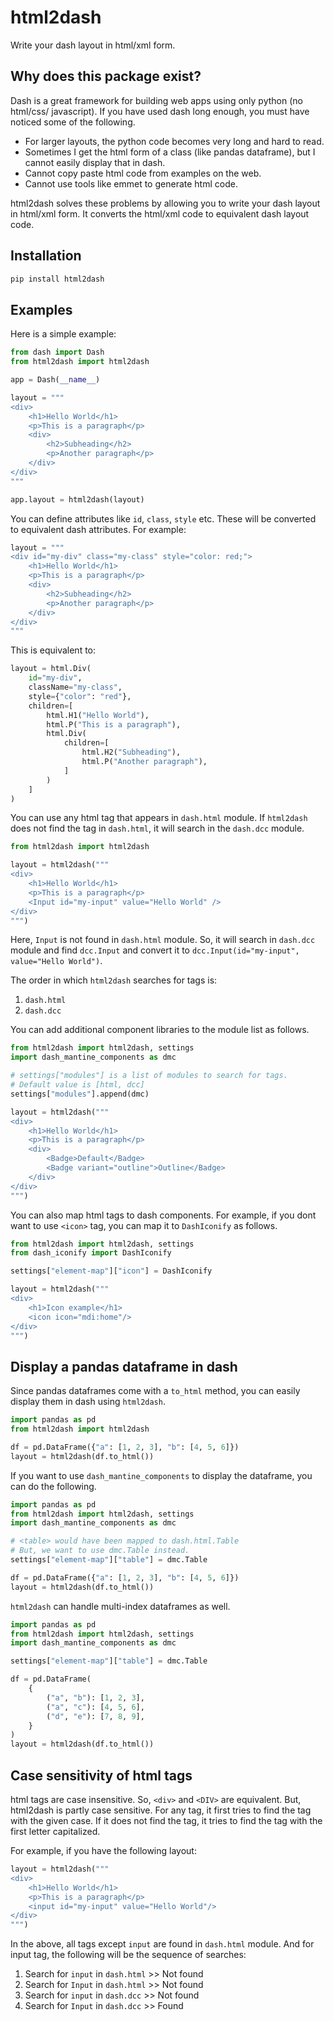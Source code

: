 # html2dash

Write your dash layout in html/xml form.

## Why does this package exist?

Dash is a great framework for building web apps using only python (no html/css/
javascript). If you have used dash long enough, you must have noticed some of the
following.

- For larger layouts, the python code becomes very long and hard to read.
- Sometimes I get the html form of a class (like pandas dataframe), but I
  cannot easily display that in dash.
- Cannot copy paste html code from examples on the web.
- Cannot use tools like emmet to generate html code.

html2dash solves these problems by allowing you to write your dash layout in
html/xml form. It converts the html/xml code to equivalent dash layout code.

## Installation

```bash
pip install html2dash
```

## Examples

Here is a simple example:

```python
from dash import Dash
from html2dash import html2dash

app = Dash(__name__)

layout = """
<div>
    <h1>Hello World</h1>
    <p>This is a paragraph</p>
    <div>
        <h2>Subheading</h2>
        <p>Another paragraph</p>
    </div>
</div>
"""

app.layout = html2dash(layout)
```

You can define attributes like `id`, `class`, `style` etc. These
will be converted to equivalent dash attributes. For example:

```python
layout = """
<div id="my-div" class="my-class" style="color: red;">
    <h1>Hello World</h1>
    <p>This is a paragraph</p>
    <div>
        <h2>Subheading</h2>
        <p>Another paragraph</p>
    </div>
</div>
"""
```

This is equivalent to:

```python
layout = html.Div(
    id="my-div",
    className="my-class",
    style={"color": "red"},
    children=[
        html.H1("Hello World"),
        html.P("This is a paragraph"),
        html.Div(
            children=[
                html.H2("Subheading"),
                html.P("Another paragraph"),
            ]
        )
    ]
)
```

You can use any html tag that appears in `dash.html` module. If `html2dash` does
not find the tag in `dash.html`, it will search in the `dash.dcc` module.

```python
from html2dash import html2dash

layout = html2dash("""
<div>
    <h1>Hello World</h1>
    <p>This is a paragraph</p>
    <Input id="my-input" value="Hello World" />
</div>
""")
```

Here, `Input` is not found in `dash.html` module. So, it will search in `dash.dcc`
module and find `dcc.Input` and convert it to `dcc.Input(id="my-input", value="Hello World")`.

The order in which `html2dash` searches for tags is:

1. `dash.html`
2. `dash.dcc`

You can add additional component libraries to the module list as follows.

```python
from html2dash import html2dash, settings
import dash_mantine_components as dmc

# settings["modules"] is a list of modules to search for tags.
# Default value is [html, dcc]
settings["modules"].append(dmc)

layout = html2dash("""
<div>
    <h1>Hello World</h1>
    <p>This is a paragraph</p>
    <div>
        <Badge>Default</Badge>
        <Badge variant="outline">Outline</Badge>
    </div>
</div>
""")
```

You can also map html tags to dash components. For example, if you dont want to
use `<icon>` tag, you can map it to `DashIconify` as follows.

```python
from html2dash import html2dash, settings
from dash_iconify import DashIconify

settings["element-map"]["icon"] = DashIconify

layout = html2dash("""
<div>
    <h1>Icon example</h1>
    <icon icon="mdi:home"/>
</div>
""")
```

## Display a pandas dataframe in dash

Since pandas dataframes come with a `to_html` method, you can easily display
them in dash using `html2dash`.

```python
import pandas as pd
from html2dash import html2dash

df = pd.DataFrame({"a": [1, 2, 3], "b": [4, 5, 6]})
layout = html2dash(df.to_html())
```

If you want to use `dash_mantine_components` to display the dataframe, you can
do the following.

```python
import pandas as pd
from html2dash import html2dash, settings
import dash_mantine_components as dmc

# <table> would have been mapped to dash.html.Table
# But, we want to use dmc.Table instead.
settings["element-map"]["table"] = dmc.Table

df = pd.DataFrame({"a": [1, 2, 3], "b": [4, 5, 6]})
layout = html2dash(df.to_html())
```

`html2dash` can handle multi-index dataframes as well.

```python
import pandas as pd
from html2dash import html2dash, settings
import dash_mantine_components as dmc

settings["element-map"]["table"] = dmc.Table

df = pd.DataFrame(
    {
        ("a", "b"): [1, 2, 3],
        ("a", "c"): [4, 5, 6],
        ("d", "e"): [7, 8, 9],
    }
)
layout = html2dash(df.to_html())
```

## Case sensitivity of html tags

html tags are case insensitive. So, `<div>` and `<DIV>` are equivalent. But,
html2dash is partly case sensitive. For any tag, it first tries to find the tag
with the given case. If it does not find the tag, it tries to find the tag with
the first letter capitalized.

For example, if you have the following layout:

```python
layout = html2dash("""
<div>
    <h1>Hello World</h1>
    <p>This is a paragraph</p>
    <input id="my-input" value="Hello World"/>
</div>
""")
```

In the above, all tags except `input` are found in `dash.html` module. 
And for input tag, the following will be the sequence of searches:

1. Search for `input` in `dash.html` >> Not found
2. Search for `Input` in `dash.html` >> Not found
3. Search for `input` in `dash.dcc` >> Not found
4. Search for `Input` in `dash.dcc` >> Found